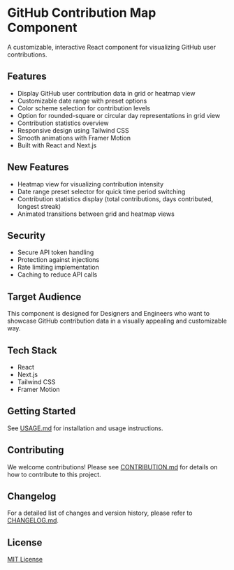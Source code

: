 # GitHub Contribution Map Component

A customizable, interactive React component for visualizing GitHub user contributions.

## Features

- Display GitHub user contribution data in grid or heatmap view
- Customizable date range with preset options
- Color scheme selection for contribution levels
- Option for rounded-square or circular day representations in grid view
- Contribution statistics overview
- Responsive design using Tailwind CSS
- Smooth animations with Framer Motion
- Built with React and Next.js

## New Features

- Heatmap view for visualizing contribution intensity
- Date range preset selector for quick time period switching
- Contribution statistics display (total contributions, days contributed, longest streak)
- Animated transitions between grid and heatmap views

## Security

- Secure API token handling
- Protection against injections
- Rate limiting implementation
- Caching to reduce API calls

## Target Audience

This component is designed for Designers and Engineers who want to showcase GitHub contribution data in a visually appealing and customizable way.

## Tech Stack

- React
- Next.js
- Tailwind CSS
- Framer Motion

## Getting Started

See [USAGE.md](./USAGE.md) for installation and usage instructions.

## Contributing

We welcome contributions! Please see [CONTRIBUTION.md](./CONTRIBUTION.md) for details on how to contribute to this project.

## Changelog

For a detailed list of changes and version history, please refer to [CHANGELOG.md](./CHANGELOG.md).

## License

[MIT License](./LICENSE)
